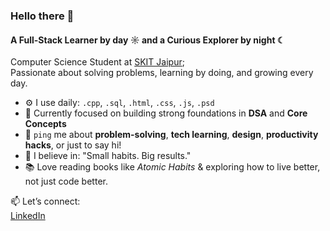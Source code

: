 ### Hello there 👋

#### A Full-Stack Learner by day ☼ and a Curious Explorer by night ☾

Computer Science Student at [SKIT Jaipur](https://www.skit.ac.in);<br>
Passionate about solving problems, learning by doing, and growing every day.<br>

- ⚙️ I use daily: `.cpp`, `.sql`, `.html`, `.css`, `.js`, `.psd`
- 🌱 Currently focused on building strong foundations in **DSA** and **Core Concepts**
- 💬 `ping` me about **problem-solving**, **tech learning**, **design**, **productivity hacks**, or just to say hi!
- 🧠 I believe in: "Small habits. Big results."
- 📚 Love reading books like *Atomic Habits* & exploring how to live better, not just code better.

📫 Let’s connect:  
[LinkedIn](https://www.linkedin.com/in/adityaporwal14/)
